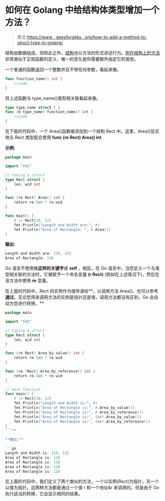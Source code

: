 # 如何在 Golang 中给结构体类型增加一个方法？

> 原文:[https://www . geesforgeks . org/how-to-add-a-method-to-struct-type-in-golang/](https://www.geeksforgeeks.org/how-to-add-a-method-to-struct-type-in-golang/)

结构由数据组成，但除此之外，[结构](https://www.geeksforgeeks.org/structures-in-golang/)也以方法的形式讲述行为。[附在结构上的方法](https://www.geeksforgeeks.org/methods-in-golang/)非常类似于正规函数的定义，唯一的变化是你需要额外指定它的类型。

一个普通的函数返回一个整数并且不带任何参数，看起来像。

```go
func function_name() int {
    //code
}

```

将上述函数与 type_name()类型相关联看起来像。

```go
type type_name struct { }
func (m type_name) function_name() int {
    //code
}

```

在下面的代码中，一个 Area()函数被添加到一个结构 Rect 中。这里，Area()显式地与 Rect 类型配合使用 **func (re Rect) Area() int**

**示例:**

```go
package main

import "fmt"

// taking a struct
type Rect struct {
    len, wid int
}

func (re Rect) Area() int {
    return re.len * re.wid
}

func main() {
    r := Rect{10, 12}
    fmt.Println("Length and Width are:", r)
    fmt.Println("Area of Rectangle: ", r.Area())
}
```

**输出:**

```go
Length and Width are: {10, 12}
Area of Rectangle: 120

```

Go 语言不使用像**这样的关键字**或 **self** ，相反，在 Go 语言中，当您定义一个与类型相关联的方法时，它被赋予一个命名变量 **(r Rect)** (例如在上述情况下)，然后在该方法中使用 **re** 变量。

在上面的代码中，Rect 的实例作为值传递给**，以调用方法 Area()。也可以参考**通过**。无论您用来调用方法的实例是指针还是值，调用方法都没有区别，Go 会自动为您进行转换。**

 ```go
package main

import "fmt"

// taking a struct
type Rect struct {
    len, wid int
}

func (re Rect) Area_by_value() int {
    return re.len * re.wid
}

func (re *Rect) Area_by_reference() int {
    return re.len * re.wid
}

// main function
func main() {
    r := Rect{10, 12}
    fmt.Println("Length and Width is:", r)
    fmt.Println("Area of Rectangle is:", r.Area_by_value())
    fmt.Println("Area of Rectangle is:", r.Area_by_reference())
    fmt.Println("Area of Rectangle is:", (&r).Area_by_value())
    fmt.Println("Area of Rectangle is:", (&r).Area_by_reference())
}
```** 

**输出:**

```go
Length and Width is: {10, 12}
Area of Rectangle is: 120
Area of Rectangle is: 120
Area of Rectangle is: 120
Area of Rectangle is: 120

```

在上面的代码中，我们定义了两个类似的方法，一个以实例(Rect)为指针，另一个以值为指针。这两种方法都是通过一个值 r 和一个地址&r 来调用的。但是由于 Go 执行适当的转换，它会显示相同的结果。